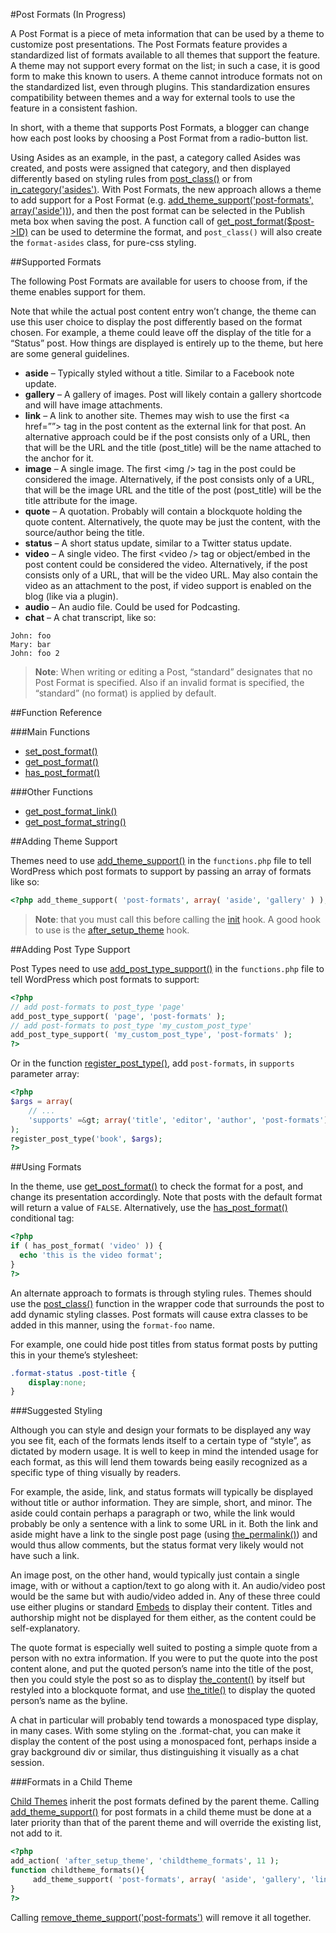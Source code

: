 #Post Formats (In Progress)

A Post Format is a piece of meta information that can be used by a theme to customize post presentations. The Post Formats feature provides a standardized list of formats available to all themes that support the feature. A theme may not support every format on the list; in such a case, it is good form to make this known to users.  A theme cannot introduce formats not on the standardized list, even through plugins. This standardization ensures compatibility between themes and a way for external tools to use the feature in a consistent fashion.

In short, with a theme that supports Post Formats, a blogger can change how each post looks by choosing a Post Format from a radio-button list.

Using Asides as an example, in the past, a category called Asides was created, and posts were assigned that category, and then displayed differently based on styling rules from [post_class()](https://developer.wordpress.org/reference/functions/post_class/) or from [in_category('asides')](https://developer.wordpress.org/reference/functions/in_category/). With Post Formats, the new approach allows a theme to add support for a Post Format (e.g. [add_theme_support('post-formats', array('aside'))](https://developer.wordpress.org/reference/functions/add_theme_support/)), and then the post format can be selected in the Publish meta box when saving the post. A function call of [get_post_format($post->ID)](https://developer.wordpress.org/reference/functions/get_post_format/) can be used to determine the format, and `post_class()` will also create the `format-asides` class, for pure-css styling.

##Supported Formats

The following Post Formats are available for users to choose from, if the theme enables support for them.

Note that while the actual post content entry won’t change, the theme can use this user choice to display the post differently based on the format chosen. For example, a theme could leave off the display of the title for a “Status” post. How things are displayed is entirely up to the theme, but here are some general guidelines.


- **aside** – Typically styled without a title. Similar to a Facebook note update.
- **gallery** – A gallery of images. Post will likely contain a gallery shortcode and will have image attachments.
- **link** – A link to another site. Themes may wish to use the first &lt;a href=””&gt; tag in the post content as the external link for that post. An alternative approach could be if the post consists only of a URL, then that will be the URL and the title (post_title) will be the name attached to the anchor for it.
- **image** – A single image. The first &lt;img /&gt; tag in the post could be considered the image. Alternatively, if the post consists only of a URL, that will be the image URL and the title of the post (post_title) will be the title attribute for the image.
- **quote** – A quotation. Probably will contain a blockquote holding the quote content. Alternatively, the quote may be just the content, with the source/author being the title.
- **status** – A short status update, similar to a Twitter status update.
- **video** – A single video. The first &lt;video /&gt; tag or object/embed in the post content could be considered the video. Alternatively, if the post consists only of a URL, that will be the video URL. May also contain the video as an attachment to the post, if video support is enabled on the blog (like via a plugin).
- **audio** – An audio file. Could be used for Podcasting.
- **chat** – A chat transcript, like so:

```
John: foo
Mary: bar
John: foo 2
```

>**Note**: When writing or editing a Post, “standard” designates that no Post Format is specified. Also if an invalid format is specified, the  “standard” (no format) is applied by default.

##Function Reference

###Main Functions

- [set_post_format()](https://developer.wordpress.org/reference/functions/set_post_format/)
- [get_post_format()](https://developer.wordpress.org/reference/functions/get_post_format/)
- [has_post_format()](https://developer.wordpress.org/reference/functions/has_post_format/)

###Other Functions

- [get_post_format_link()](https://developer.wordpress.org/reference/functions/get_post_format_link/)
- [get_post_format_string()](https://developer.wordpress.org/reference/functions/get_post_format_string/)

##Adding Theme Support

Themes need to use [add_theme_support()](https://developer.wordpress.org/reference/functions/add_theme_support/) in the `functions.php` file to tell WordPress which post formats to support by passing an array of formats like so:

```php
<?php add_theme_support( 'post-formats', array( 'aside', 'gallery' ) ); ?>
```

>**Note**: that you must call this before calling the [init](https://developer.wordpress.org/reference/hooks/init/) hook. A good hook to use is the [after_setup_theme](https://developer.wordpress.org/reference/hooks/after_setup_theme/) hook.

##Adding Post Type Support

Post Types need to use [add_post_type_support()](https://developer.wordpress.org/reference/functions/add_post_type_support/) in the `functions.php` file to tell WordPress which post formats to support:

```php
<?php
// add post-formats to post_type 'page'
add_post_type_support( 'page', 'post-formats' );
// add post-formats to post_type 'my_custom_post_type'
add_post_type_support( 'my_custom_post_type', 'post-formats' );
?>
```

Or in the function [register_post_type()](https://developer.wordpress.org/reference/functions/register_post_type/), add `post-formats`, in `supports` parameter array:

```php
<?php
$args = array(
    // ...
    'supports' =&gt; array('title', 'editor', 'author', 'post-formats')
);
register_post_type('book', $args);
?>
```

##Using Formats

In the theme, use [get_post_format()](https://developer.wordpress.org/reference/functions/get_post_format/) to check the format for a post, and change its presentation accordingly. Note that posts with the default format will return a value of `FALSE`. Alternatively, use the [has_post_format()](https://developer.wordpress.org/reference/functions/has_post_format/) conditional tag:

```php
<?php
if ( has_post_format( 'video' )) {
  echo 'this is the video format';
}
?>
```

An alternate approach to formats is through styling rules. Themes should use the [post_class()](https://developer.wordpress.org/reference/functions/post_class/) function in the wrapper code that surrounds the post to add dynamic styling classes. Post formats will cause extra classes to be added in this manner, using the `format-foo` name.

For example, one could hide post titles from status format posts by putting this in your theme’s stylesheet:

```css
.format-status .post-title {
    display:none;
}
```

###Suggested Styling

Although you can style and design your formats to be displayed any way you see fit, each of the formats lends itself to a certain type of “style”, as dictated by modern usage. It is well to keep in mind the intended usage for each format, as this will lend them towards being easily recognized as a specific type of thing visually by readers.

For example, the aside, link, and status formats will typically be displayed without title or author information. They are simple, short, and minor. The aside could contain perhaps a paragraph or two, while the link would probably be only a sentence with a link to some URL in it. Both the link and aside might have a link to the single post page (using [the_permalink()](https://developer.wordpress.org/reference/functions/the_permalink/)) and would thus allow comments, but the status format very likely would not have such a link.

An image post, on the other hand, would typically just contain a single image, with or without a caption/text to go along with it. An audio/video post would be the same but with audio/video added in. Any of these three could use either plugins or standard [Embeds](http://codex.wordpress.org/Embeds) to display their content. Titles and authorship might not be displayed for them either, as the content could be self-explanatory.

The quote format is especially well suited to posting a simple quote from a person with no extra information. If you were to put the quote into the post content alone, and put the quoted person’s name into the title of the post, then you could style the post so as to display [the_content()](https://developer.wordpress.org/reference/functions/the_content/) by itself but restyled into a blockquote format, and use [the_title()](https://developer.wordpress.org/reference/functions/the_title/) to display the quoted person’s name as the byline.

A chat in particular will probably tend towards a monospaced type display, in many cases. With some styling on the .format-chat, you can make it display the content of the post using a monospaced font, perhaps inside a gray background div or similar, thus distinguishing it visually as a chat session.

###Formats in a Child Theme

[Child Themes](http://codex.wordpress.org/Child_Themes) inherit the post formats defined by the parent theme. Calling [add_theme_support()](https://developer.wordpress.org/reference/functions/add_theme_support/) for post formats in a child theme must be done at a later priority than that of the parent theme and will override the existing list, not add to it.

```php
<?php
add_action( 'after_setup_theme', 'childtheme_formats', 11 );
function childtheme_formats(){
     add_theme_support( 'post-formats', array( 'aside', 'gallery', 'link' ) );
}
?>
```

Calling [remove_theme_support('post-formats')](https://developer.wordpress.org/reference/functions/remove_theme_support/) will remove it all together.
